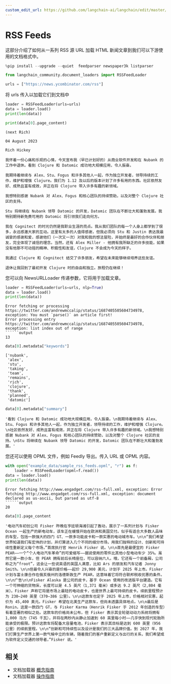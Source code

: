```yaml
---
custom_edit_url: https://github.com/langchain-ai/langchain/edit/master/docs/docs/integrations/document_loaders/rss.ipynb
---
```


# RSS Feeds

这部分介绍了如何从一系列 RSS 源 URL 加载 HTML 新闻文章到我们可以下游使用的文档格式中。


```python
%pip install --upgrade --quiet  feedparser newspaper3k listparser
```


```python
from langchain_community.document_loaders import RSSFeedLoader
```


```python
urls = ["https://news.ycombinator.com/rss"]
```

将 urls 传入以加载它们到文档中


```python
loader = RSSFeedLoader(urls=urls)
data = loader.load()
print(len(data))
```


```python
print(data[0].page_content)
```
```output
(next Rich)

04 August 2023

Rich Hickey

我怀着一份心痛和乐观的心情，今天宣布我（早已计划好的）从商业软件开发和在 Nubank 的工作中退休。看到 Clojure 和 Datomic 成功地大规模应用，令人振奋。

我期待着继续与 Alex、Stu、Fogus 和许多其他人一起，作为独立开发者，领导持续的工作，维护和增强 Clojure。我们为 1.12 及以后的版本计划了许多有用的东西。社区依然友好、成熟且富有成效，并正在将 Clojure 带入许多有趣的新领域。

我想特别感谢 Nubank 对 Alex、Fogus 和核心团队的持续赞助，以及对整个 Clojure 社区的支持。

Stu 将继续在 Nubank 领导 Datomic 的开发，Datomic 团队在不断壮大和蓬勃发展。我特别期待新免费可用的 Datomic 将引领我们走向何方。

我在 Cognitect 的时光仍然是我职业生涯的亮点。我从我们团队的每一个人身上都学到了很多，永远感激大家的互动。这里有太多的人值得感谢，但我必须向 Stu 和 Justin 表达我最诚挚的感谢和爱，感谢他们（一次又一次）对我和我的想法冒险，并始终是最好的合作伙伴和朋友，完全体现了诚信的理念。当然，还有 Alex Miller - 他拥有我所缺乏的许多技能，如果没有他那不可动摇的精神、积极性和友谊，Clojure 不会成为今天的样子。

我通过 Clojure 和 Cognitect 结交了许多朋友，希望在未来能够继续培养这些友谊。

退休让我回到了最初开发 Clojure 时的自由和独立。旅程仍在继续！
```
您可以向 NewsURLLoader 传递参数，它将用于加载文章。


```python
loader = RSSFeedLoader(urls=urls, nlp=True)
data = loader.load()
print(len(data))
```
```output
Error fetching or processing https://twitter.com/andrewmccalip/status/1687405505604734978, exception: You must `parse()` an article first!
Error processing entry https://twitter.com/andrewmccalip/status/1687405505604734978, exception: list index out of range
``````output
13
```

```python
data[0].metadata["keywords"]
```



```output
['nubank',
 'alex',
 'stu',
 'taking',
 'team',
 'remains',
 'rich',
 'clojure',
 'thank',
 'planned',
 'datomic']
```



```python
data[0].metadata["summary"]
```



```output
'看到 Clojure 和 Datomic 成功地大规模应用，令人振奋。\n我期待着继续与 Alex、Stu、Fogus 和许多其他人一起，作为独立开发者，领导持续的工作，维护和增强 Clojure。\n社区依然友好、成熟且富有成效，并正在将 Clojure 带入许多有趣的新领域。\n我想特别感谢 Nubank 对 Alex、Fogus 和核心团队的持续赞助，以及对整个 Clojure 社区的支持。\nStu 将继续在 Nubank 领导 Datomic 的开发，Datomic 团队在不断壮大和蓬勃发展。'
```


您还可以使用 OPML 文件，例如 Feedly 导出。传入 URL 或 OPML 内容。


```python
with open("example_data/sample_rss_feeds.opml", "r") as f:
    loader = RSSFeedLoader(opml=f.read())
data = loader.load()
print(len(data))
```
```output
Error fetching http://www.engadget.com/rss-full.xml, exception: Error fetching http://www.engadget.com/rss-full.xml, exception: document declared as us-ascii, but parsed as utf-8
``````output
20
```

```python
data[0].page_content
```



```output
'电动汽车初创公司 Fisker 昨晚在亨廷顿海滩引起了轰动，展示了一系列计划与 Fisker Ocean 一起生产的新电动车，该车正在缓慢开始在欧洲和美国交付。似乎有适合大多数人品味的车型，包括一款强大的四门 GT、一款多功能皮卡和一款实惠的电动城市车。\n\n“我们希望世界知道我们有宏伟的计划，并打算进入几个不同的细分市场，用我们独特的设计、创新和可持续性重新定义每个市场，”首席执行官 Henrik Fisker 说。\n\n首先是最便宜的 Fisker PEAR——一个“个人电动汽车革命”的可爱缩写——据说使用的零件比其他小型电动车少 35%。虽然它是一款小车，但 PEAR 拥有前后长椅座位，可以容纳六人。哦，它还有一个前备厢，公司称之为“froot”，这会让一些说英语的英国人满意，比如 Ars 的朋友和汽车记者 Jonny Smith。\n\n但最令人兴奋的是价格——起价 29,900 美元，计划于 2025 年上市。Fisker 计划与富士康合作在俄亥俄州的洛德斯敦生产 PEAR，这意味着它将符合联邦税收优惠的条件。\n\n广告\n\nFisker Alaska 是公司的皮卡，基于 Ocean 使用的改进版平台建造。它有一个可伸缩的货物床，长度可以是 4.5 英尺（1,371 毫米）或多达 9.2 英尺（2,804 毫米）。Fisker 声称它将是市场上最轻的电动皮卡，也是世界上最可持续的皮卡。续航里程预计为 230–240 英里（370–386 公里）。\n\n这款车也定于 2025 年上市，价格相对实惠，起价为 45,400 美元。Fisker 希望在北美生产这款车，但尚未透露具体地点。\n\n最后是 Ronin，这是一款四门 GT，与 Fisker Karma（Henrik Fisker 于 2012 年创造的车型）有着显著的相似之处。这款车的价格尚未公布，但 Fisker 表示其全轮驱动动力系统将拥有 1,000 马力（745 千瓦），并将在两秒内从静止加速到 60 英里每小时——几乎快到现代轮胎所能承受的极限。预计这款车将配备大容量电池，Fisker 表示其目标是达到 600 英里（956 公里）的续航里程。\n\n“创新和可持续性以及设计是我们的三大品牌价值。到 2027 年，我们打算生产世界上第一款气候中立的车辆，随着我们的客户重新定义与出行的关系，我们希望成为软件定义交通的领导者，”Fisker 说。'
```

## 相关

- 文档加载器 [概念指南](/docs/concepts/#document-loaders)
- 文档加载器 [操作指南](/docs/how_to/#document-loaders)